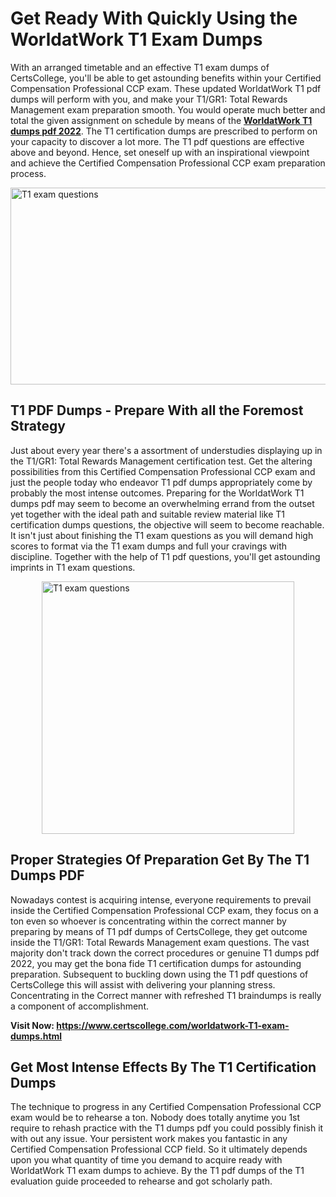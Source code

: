<h1><strong>Get Ready With Quickly Using the WorldatWork T1 Exam Dumps&nbsp;</strong></h1>
<p><span style="font-weight: 400;">With an arranged timetable and an effective  T1 exam dumps of CertsCollege, you'll be able to get astounding benefits within your Certified Compensation Professional CCP exam. These updated WorldatWork T1 pdf dumps will perform with you, and make your T1/GR1: Total Rewards Management exam preparation smooth. You would operate much better and total the given assignment on schedule by means of the <strong><a href="https://www.certscollege.com/worldatwork-T1-exam-dumps.html">WorldatWork T1 dumps pdf 2022</a></strong>. The T1 certification dumps are prescribed to perform on your capacity to discover a lot more. The  T1 pdf questions are effective above and beyond. Hence, set oneself up with an inspirational viewpoint and achieve the Certified Compensation Professional CCP exam preparation process.&nbsp;</span></p>
<p><span style="font-weight: 400;"><img style="display: block; margin-left: auto; margin-right: auto;" src="https://i.ibb.co/CPDK3ps/Yellow-and-Blue-Initiative-Blog-Banner.png" alt="T1 exam questions" width="559" height="315" /></span></p>
<h2><strong>T1 PDF Dumps - Prepare With all the Foremost Strategy</strong></h2>
<p><span style="font-weight: 400;">Just about every year there's a assortment of understudies displaying up in the T1/GR1: Total Rewards Management certification test. Get the altering possibilities from this Certified Compensation Professional CCP exam and just the people today who endeavor T1 pdf dumps appropriately come by probably the most intense outcomes. Preparing for the WorldatWork T1 dumps pdf may seem to become an overwhelming errand from the outset yet together with the ideal path and suitable review material like T1 certification dumps questions, the objective will seem to become reachable. It isn't just about finishing the T1 exam questions as you will demand high scores to format via the T1 exam dumps and full your cravings with discipline. Together with the help of T1 pdf questions, you'll get astounding imprints in T1 exam questions.</span></p>
<p><span style="font-weight: 400;"><a href="https://tinyurl.com/yd9zu5b2"><img style="display: block; margin-left: auto; margin-right: auto;" src="https://i.ibb.co/9tMrhdY/Teacher-Appreciation-Invitation.png" alt="T1 exam questions " width="404" height="404" /></a></span></p>
<h2><strong>Proper Strategies Of Preparation Get By The T1 Dumps PDF</strong></h2>
<p><span style="font-weight: 400;">Nowadays contest is acquiring intense, everyone requirements to prevail inside the Certified Compensation Professional CCP exam, they focus on a ton even so whoever is concentrating within the correct manner by preparing by means of T1 pdf dumps of CertsCollege, they get outcome inside the T1/GR1: Total Rewards Management exam questions. The vast majority don't track down the correct procedures or genuine T1 dumps pdf 2022, you may get the bona fide T1 certification dumps for astounding preparation. Subsequent to buckling down using the  T1 pdf questions of CertsCollege this will assist with delivering your planning stress. Concentrating in the Correct manner with refreshed T1 braindumps is really a component of accomplishment.</span></p>
<p><span style="font-weight: 400;"><strong>Visit Now: <a href="https://www.certscollege.com/worldatwork-T1-exam-dumps.html">https://www.certscollege.com/worldatwork-T1-exam-dumps.html</a></strong></span></p>
<h2><strong>Get Most Intense Effects By The T1 Certification Dumps</strong></h2>
<p><span style="font-weight: 400;">The technique to progress in any Certified Compensation Professional CCP exam would be to rehearse a ton. Nobody does totally anytime you 1st require to rehash practice with the T1 dumps pdf you could possibly finish it with out any issue. Your persistent work makes you fantastic in any Certified Compensation Professional CCP field. So it ultimately depends upon you what quantity of time you demand to acquire ready with WorldatWork T1 exam dumps to achieve. By the T1 pdf dumps of the T1 evaluation guide proceeded to rehearse and got scholarly path.</span></p>
